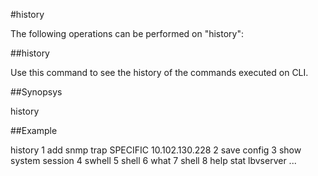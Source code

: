 #history

The following operations can be performed on "history":


##history

Use this command to see the history of the commands executed on CLI.


##Synopsys

history


##Example

history                           1 add snmp trap SPECIFIC 10.102.130.228                           2 save config                           3 show system session                           4 swhell                           5 shell                           6 what                           7 shell                           8 help  stat lbvserver                           ...

